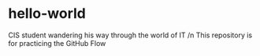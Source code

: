 # hello-world
CIS student wandering his way through the world of IT /n
This repository is for practicing the GitHub Flow
